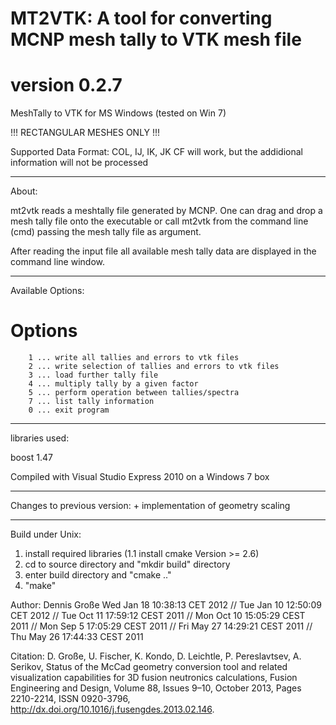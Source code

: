 # MT2VTK: A tool for converting MCNP mesh tally to VTK mesh file
version 0.2.7
=================

MeshTally to VTK for MS Windows (tested on Win 7)

!!! RECTANGULAR MESHES ONLY !!!

Supported Data Format: COL, IJ, IK, JK
		       CF will work, but the addidional 
	               information will not be processed

----------------------------------------------

About:

mt2vtk reads a meshtally file generated by MCNP.
One can drag and drop a mesh tally file onto the
executable or call mt2vtk from the command line (cmd)
passing the mesh tally file as argument.

After reading the input file all available mesh tally data
are displayed in the command line window. 

----------------------------------------------

Available Options:

Options
====================
        1 ... write all tallies and errors to vtk files
        2 ... write selection of tallies and errors to vtk files
        3 ... load further tally file
        4 ... multiply tally by a given factor
        5 ... perform operation between tallies/spectra
        7 ... list tally information
        0 ... exit program


----------------------------------------------

libraries used:

boost 1.47

Compiled with Visual Studio Express 2010 on a Windows 7 box

----------------------------------------------

Changes to previous version:
	+ implementation of geometry scaling

----------------------------------------------

Build under Unix: 
1. install required libraries
(1.1 install cmake Version >= 2.6)
2. cd to source directory and "mkdir build" directory
3. enter build directory and "cmake .."
4. "make"

Author: Dennis Große
Wed Jan 18 10:38:13 CET 2012
// Tue Jan 10 12:50:09 CET 2012
// Tue Oct  11 17:59:12 CEST 2011
// Mon Oct  10 15:05:29 CEST 2011
// Mon Sep  5 17:05:29 CEST 2011
// Fri May 27 14:29:21 CEST 2011
// Thu May 26 17:44:33 CEST 2011

Citation:
D. Große, U. Fischer, K. Kondo, D. Leichtle, P. Pereslavtsev, A. Serikov, 
Status of the McCad geometry conversion tool and related visualization capabilities 
for 3D fusion neutronics calculations, Fusion Engineering and Design, Volume 88, 
Issues 9–10, October 2013, Pages 2210-2214, ISSN 0920-3796, 
http://dx.doi.org/10.1016/j.fusengdes.2013.02.146.
